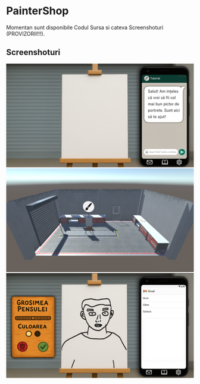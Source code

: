 # PainterShop

Momentan sunt disponibile Codul Sursa si cateva Screenshoturi (PROVIZORII!!!).

## Screenshoturi

![tutorial](Screenshots/tutorial.png)
![garaj](Screenshots/garaj.png)
![portret](Screenshots/portret.png)